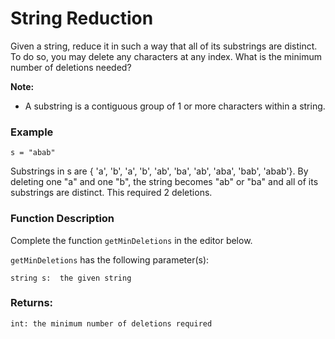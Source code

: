 # String Reduction

Given a string, reduce it in such a way that all of its substrings are distinct. To do so, you may delete any characters at any index. What is the minimum number of deletions needed?

 

**Note:** 
- A substring is a contiguous group of 1 or more characters within a string.

 

### Example

    s = "abab"

 
Substrings in s are { 'a', 'b', 'a', 'b', 'ab', 'ba', 'ab', 'aba', 'bab', 'abab'}. By deleting one "a" and one "b", the string becomes "ab" or "ba" and all of its substrings are distinct. This required 2 deletions.

 

### Function Description

Complete the function ``getMinDeletions`` in the editor below.

 

``getMinDeletions`` has the following parameter(s):

    string s:  the given string

### Returns:

    int: the minimum number of deletions required
